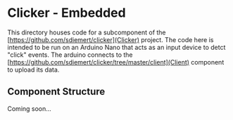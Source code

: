 # Clicker - Embedded

This directory houses code for a subcomponent of the [https://github.com/sdiemert/clicker](Clicker) project. The code here is intended to be run on an Arduino Nano that acts as an input device to detct "click" events. The arduino connects to the [https://github.com/sdiemert/clicker/tree/master/client](Client) component to upload its data. 

## Component Structure

Coming soon...

